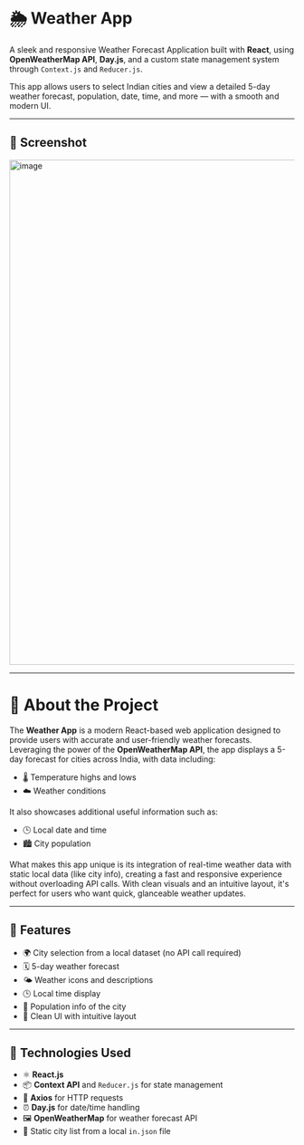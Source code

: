 # 🌦️ Weather App

A sleek and responsive Weather Forecast Application built with **React**, using **OpenWeatherMap API**, **Day.js**, and a custom state management system through `Context.js` and `Reducer.js`.

This app allows users to select Indian cities and view a detailed 5-day weather forecast, population, date, time, and more — with a smooth and modern UI.

---

## 📸 Screenshot

<img width="1901" height="892" alt="image" src="https://github.com/user-attachments/assets/2fe7c472-1bf0-401b-8844-1c7796eebe7b" />


---

# 📝 About the Project

The **Weather App** is a modern React-based web application designed to provide users with accurate and user-friendly weather forecasts. Leveraging the power of the **OpenWeatherMap API**, the app displays a 5-day forecast for cities across India, with data including:

- 🌡️ Temperature highs and lows  
- ☁️ Weather conditions  

It also showcases additional useful information such as:

- 🕒 Local date and time  
- 🏙️ City population  

What makes this app unique is its integration of real-time weather data with static local data (like city info), creating a fast and responsive experience without overloading API calls. With clean visuals and an intuitive layout, it's perfect for users who want quick, glanceable weather updates.

---

## 🔧 Features

- 🌍 City selection from a local dataset (no API call required)
- 🗓️ 5-day weather forecast
- 🌤️ Weather icons and descriptions
- 🕒 Local time display
- 👤 Population info of the city
- 🎨 Clean UI with intuitive layout

---

## 🚀 Technologies Used

- ⚛️ **React.js**
- 📦 **Context API** and `Reducer.js` for state management
- 🧮 **Axios** for HTTP requests
- ⏰ **Day.js** for date/time handling
- 🖼️ **OpenWeatherMap** for weather forecast API
- 📁 Static city list from a local `in.json` file


